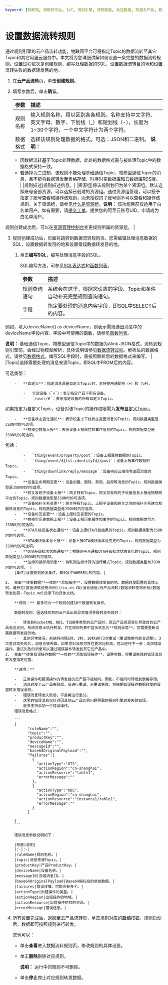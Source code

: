 ```yaml
---
keyword: [物联网, 物联网平台, IoT, 规则引擎, 流转数据, 发送数据, 阿里云产品, 数据存储, 数据处理, 数据计算, 创建, 数据流转规则, 数据源Topic, SQL, 目的地]
---
```


# 设置数据流转规则

通过规则引擎的云产品流转功能，物联网平台可将指定Topic的数据流转至其它Topic和其它阿里云服务中。本文将为您详细讲解如何设置一条完整的数据流转规则。设置过程依次是创建规则、编写处理数据的SQL、设置数据流转目的地和设置流转失败的数据转发目的地。

1.  在**云产品流转**页，单击**创建规则**。

2.  填写参数后，单击**确认**。

    |参数|描述|
    |:-|:-|
    |规则名称|输入规则名称，用以区别各条规则。名称支持中文字符、英文字母、数字、下划线（\_）和短划线（-），长度为1~30个字符，一个中文字符计为两个字符。|
    |数据格式|选择该规则处理数据的格式。可选：JSON和二进制。 **说明：**

    -   因数据流转基于Topic处理数据，此处的数据格式需与被处理Topic中的数据格式保持一致。
    -   若选择为二进制，该规则不能处理基础通信Topic、物模型通信Topic的消息，且不能将数据转发至表格存储、时序时空数据库和云数据库RDS版。 |
    |规则描述|规则描述信息。|
    |资源组|将该规则划归为某个资源组。默认选择账号全部资源，可以选择已创建的资源组。通过资源组管理，可以授予指定子账号查看和操作该规则，而未授权的子账号则不可以查看和操作该规则。关于资源组，请参见[什么是资源组]()。**说明：** 该功能目前仅适用于白名单用户。如有需要，请[提交工单](https://selfservice.console.aliyun.com/ticket/createIndex)，提供您的阿里云账号UID，申请成为白名单用户。

规则创建成功后，可以在[资源管理控制台](https://resourcemanager.console.aliyun.com/resource-groups)变更规则所属的资源组。 |

3.  规则创建成功后，页面将跳转到数据流转规则页。您需编辑处理消息数据的SQL，设置数据转发目的地和设置错误数据转发目的地。

    1.  单击**编写SQL**，编写处理消息字段的SQL。

        SQL编写方法，可参见[SQL表达式](/cn.zh-CN/消息通信/云产品流转/SQL表达式.md)和[函数列表](/cn.zh-CN/消息通信/云产品流转/函数列表.md)。

        |参数|描述|
        |:-|:-|
        |规则查询语句|系统会在这里，根据您设置的字段、Topic和条件自动补充完整规则查询语句。|
        |字段|指定要处理的消息内容字段，即SQL中SELECT后的内容。

例如，填入deviceName\(\) as deviceName，则表示需筛选出消息中的deviceName字段内容。字段中可使用的函数，请参见[函数列表](/cn.zh-CN/消息通信/云产品流转/函数列表.md)。

**说明：** 基础通信Topic、物模型通信Topic中的数据为Alink JSON格式，流转到规则引擎前，会经过物模型解析，具体说明请参见[数据流转过程](/cn.zh-CN/消息通信/云产品流转/数据流转过程.md)。解析后的数据格式，请参见[数据格式](/cn.zh-CN/消息通信/数据格式.md)。编写SQL字段时，需按照解析后的数据格式来编写。 |
        |Topic|选择需要处理的消息来源Topic，即SQL中FROM后的内容。

可选类型：

        -   **自定义**：指定消息源是自定义Topic时，支持使用通配符（+）和（\#）。

            -   全部设备（`+`）：表示指定产品下所有设备。
            -   `/user/#`：表示指定设备的所有自定义Topic。
如果指定为自定义Topic，设备对该Topic的操作权限需为**发布**[自定义Topic](/cn.zh-CN/设备接入/消息通信Topic/自定义Topic.md)。

        -   **设备状态变化通知**：表示设备上下线状态变更消息的Topic。规则数据类型是JSON时的可选项。
        -   **物模型数据上报**：表示设备上报属性和事件信息的Topic。规则数据类型是JSON时的可选项。

包括：

            -   `thing/event/property/post`：设备上报属性数据的Topic。
            -   `thing/event/${tsl.identityId}/post`：设备上报事件数据的Topic。
            -   `thing/downlink/reply/message`：设备响应云端命令返回消息的Topic。
        -   **设备生命周期变更**：设备创建、删除、禁用、启用等消息的Topic。规则数据类型是JSON时的可选项。
        -   **网关发现子设备上报**：网关特有Topic。网关将发现的子设备信息上报给物联网平台的Topic。规则数据类型是JSON时的可选项。
        -   **设备拓扑关系变更**：网关特有Topic。上报子设备和网关之间的拓扑关系建立和解除消息的Topic。规则数据类型是JSON时的可选项。
        -   **设备标签变更**：设备上报标签变更的Topic。
        -   **物模型历史数据上报**：设备上报历史属性和事件的Topic。规则数据类型为JSON时的可选项。
        -   **OTA升级设备状态通知**：设备上报OTA升级结果的Topic。规则数据类型为JSON时的可选项。
        -   **OTA模块版本号上报**：设备上报OTA模块版本号变更的Topic。规则数据类型为JSON时的可选项。
        -   **OTA升级批次状态通知**：物联网平台通知OTA升级批次状态变化的Topic。规则数据类型为JSON时的可选项。
        -   **边缘即插即用消息**：物联网边缘计算的透传模式Topic。规则数据类型为JSON时的可选项。 |
        |条件|设置规则触发条件，即SQL中WHERE后的内容。|

    2.  单击**转发数据**一栏的**添加操作**，设置数据转发目的地。数据转发配置的具体示例，请参见[数据流转使用示例](/cn.zh-CN/消息通信/云产品流转/数据流转使用示例/数据转发到另一Topic.md)目录下的具体文档。

        **说明：** 最多可为一个规则创建10个数据转发操作。

        数据转发时，因选择的目的云产品出现异常情况导致转发失败时：

        -   转发到RocketMQ、RDS、TSDB等类型的云产品时，若云产品资源变化导致目的云产品无法访问，系统将停止执行转发，并在规则列表中显示状态为**规则异常**。您需要重新设置数据转发目的地。
        -   其他异常情况，系统将间隔1秒、3秒、10秒进行3次重试（重试策略可能会调整）。3次重试均失败后，消息会被丢弃。如果您对消息可靠性要求比较高，可以进行下一步：添加错误操作。重试失败的消息可以通过错误操作转发到其它云产品中。
    3.  单击**转发错误操作数据**一栏的**添加错误操作**，设置参数，将重试失败的错误消息转发至指定位置。

        **说明：**

        -   正常操作和错误操作的转发目的云产品不能相同。例如，不能同时转发到表格存储。
        -   消息转发至云产品失败后，会进行重试。若重试失败，将根据错误操作数据转发的设置转发错误消息。
        -   错误消息转发失败后，不会再进行重试。
        -   这里的错误消息仅针对因其他云产品实例问题导致的规则引擎转发失败错误。
        -   最多支持添加一个错误操作。
        错误消息格式：

        ```
        {
              "ruleName":"",
              "topic":"",
              "productKey":"",
              "deviceName":"",
              "messageId":"",
              "base64OriginalPayload":"",
              "failures":[
                {
                  "actionType":"OTS",
                  "actionRegion":"cn-shanghai",
                  "actionResource":"table1",
                  "errorMessage":""
                },
                {
                  "actionType":"RDS",
                  "actionRegion":"cn-shanghai",
                  "actionResource":"instance1/table1",
                  "errorMessage":""
                }
              ]
        
        }
        ```

        错误消息参数说明如下：

        |参数|说明|
        |:-|:-|
        |ruleName|规则名称。|
        |topic|消息来源Topic。|
        |productKey|产品ProductKey。|
        |deviceName|设备名称。|
        |messageId|云端消息ID。|
        |base64OriginalPayload|Base64编码后的原始数据。|
        |failures|错误详情。可能会有多个。|
        |actionType|出错操作的类型。|
        |actionRegion|出错操作的地域。|
        |actionResource|出错操作的目的资源。|
        |errorMessage|错误信息。|

4.  所有设置完成后，返回至云产品流转页，单击规则对应的**启动**按钮。规则启动后，数据即可按照规则进行转发。

    您也可以：

    -   单击**查看**进入数据流转规则页，修改规则的具体设置。
    -   单击**删除**删除对应规则。

        **说明：** 运行中的规则不可删除。

    -   单击**停止**停止对应规则转发数据。

